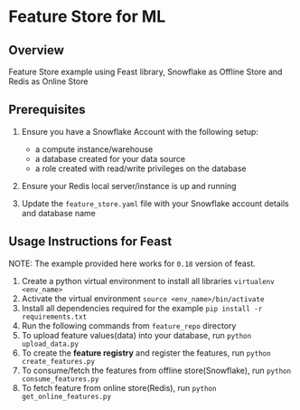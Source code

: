# Feature Store for ML

## Overview

Feature Store example using Feast library, Snowflake as Offline Store and Redis  as  Online Store

## Prerequisites

1. Ensure you have a Snowflake Account with the following setup:
    - a compute instance/warehouse
    - a database created for your data source
    - a role created with read/write privileges on the database

2. Ensure your Redis local server/instance is up and running
3. Update the `feature_store.yaml` file with your Snowflake account details and database name

## Usage Instructions for Feast

NOTE: The example provided here works for `0.18` version of feast.

1. Create a python virtual environment to install all libraries
    `virtualenv <env_name>`
2. Activate the virtual environment
    `source <env_name>/bin/activate`
3. Install all dependencies required for the example
    `pip install -r requirements.txt`
4. Run the following commands from `feature_repo` directory
5. To upload feature values(data) into your database, run `python upload_data.py`
6. To create the **feature registry** and register the features, run `python create_features.py`
7. To consume/fetch the features from offline store(Snowflake), run `python consume_features.py`
8. To fetch feature from online store(Redis), run `python get_online_features.py`
